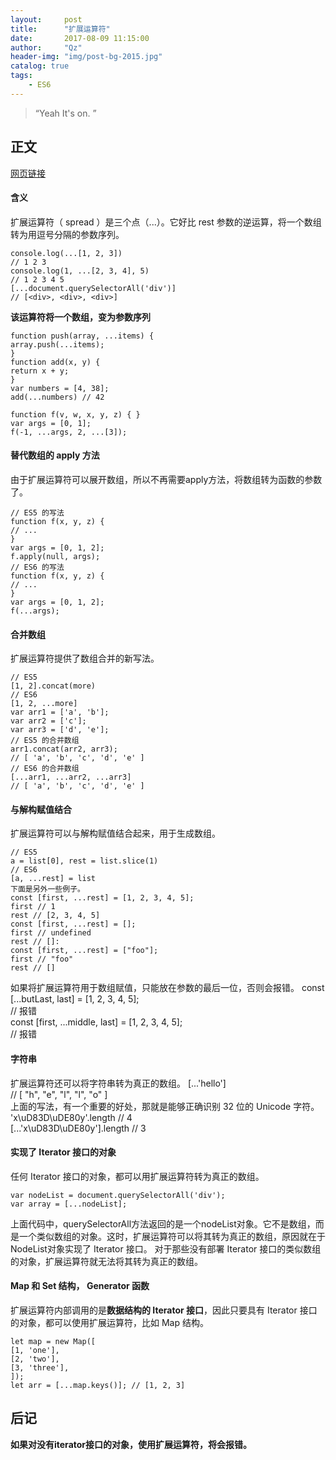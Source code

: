 ```yaml
---
layout:     post
title:      "扩展运算符"
date:       2017-08-09 11:15:00
author:     "Qz"
header-img: "img/post-bg-2015.jpg"
catalog: true
tags:
    - ES6
---
```


> “Yeah It's on. ”


## 正文
[网页链接](http://blog.csdn.net/qq_30100043/article/details/53391308)

#### 含义
扩展运算符（ spread ）是三个点（...）。它好比 rest 参数的逆运算，将一个数组转为用逗号分隔的参数序列。
```
console.log(...[1, 2, 3])  
// 1 2 3  
console.log(1, ...[2, 3, 4], 5)  
// 1 2 3 4 5  
[...document.querySelectorAll('div')]  
// [<div>, <div>, <div>]  
```
<strong>该运算符将一个数组，变为参数序列</strong>

```
function push(array, ...items) {  
array.push(...items);  
}  
function add(x, y) {  
return x + y;  
}  
var numbers = [4, 38];  
add(...numbers) // 42  
```
```
function f(v, w, x, y, z) { }  
var args = [0, 1];  
f(-1, ...args, 2, ...[3]); 
```
#### 替代数组的 apply 方法
由于扩展运算符可以展开数组，所以不再需要apply方法，将数组转为函数的参数了。
```
// ES5 的写法  
function f(x, y, z) {  
// ...  
}  
var args = [0, 1, 2];  
f.apply(null, args);  
// ES6 的写法  
function f(x, y, z) {  
// ...  
}  
var args = [0, 1, 2];  
f(...args);  
```

#### 合并数组
扩展运算符提供了数组合并的新写法。
```
// ES5  
[1, 2].concat(more)  
// ES6  
[1, 2, ...more]  
var arr1 = ['a', 'b'];  
var arr2 = ['c'];  
var arr3 = ['d', 'e'];  
// ES5 的合并数组  
arr1.concat(arr2, arr3);  
// [ 'a', 'b', 'c', 'd', 'e' ]  
// ES6 的合并数组  
[...arr1, ...arr2, ...arr3]  
// [ 'a', 'b', 'c', 'd', 'e' ]  
```
#### 与解构赋值结合
扩展运算符可以与解构赋值结合起来，用于生成数组。
```
// ES5  
a = list[0], rest = list.slice(1)  
// ES6  
[a, ...rest] = list  
下面是另外一些例子。  
const [first, ...rest] = [1, 2, 3, 4, 5];  
first // 1  
rest // [2, 3, 4, 5]  
const [first, ...rest] = [];  
first // undefined  
rest // []:  
const [first, ...rest] = ["foo"];  
first // "foo"  
rest // []  
```
如果将扩展运算符用于数组赋值，只能放在参数的最后一位，否则会报错。
const [...butLast, last] = [1, 2, 3, 4, 5];  
//  报错  
const [first, ...middle, last] = [1, 2, 3, 4, 5];  
//  报错  

#### 字符串
扩展运算符还可以将字符串转为真正的数组。
[...'hello']  
// [ "h", "e", "l", "l", "o" ]  
上面的写法，有一个重要的好处，那就是能够正确识别 32 位的 Unicode 字符。
'x\uD83D\uDE80y'.length // 4  
[...'x\uD83D\uDE80y'].length // 3  

#### 实现了 Iterator 接口的对象
任何 Iterator 接口的对象，都可以用扩展运算符转为真正的数组。
```
var nodeList = document.querySelectorAll('div');  
var array = [...nodeList];  
```
上面代码中，querySelectorAll方法返回的是一个nodeList对象。它不是数组，而是一个类似数组的对象。这时，扩展运算符可以将其转为真正的数组，原因就在于NodeList对象实现了 Iterator 接口。
对于那些没有部署 Iterator 接口的类似数组的对象，扩展运算符就无法将其转为真正的数组。

#### Map 和 Set 结构， Generator 函数
扩展运算符内部调用的是<strong>数据结构的 Iterator 接口</strong>，因此只要具有 Iterator 接口的对象，都可以使用扩展运算符，比如 Map 结构。
```
let map = new Map([  
[1, 'one'],  
[2, 'two'],  
[3, 'three'],  
]);  
let arr = [...map.keys()]; // [1, 2, 3]  
```

## 后记
<strong>如果对没有iterator接口的对象，使用扩展运算符，将会报错。</strong>
